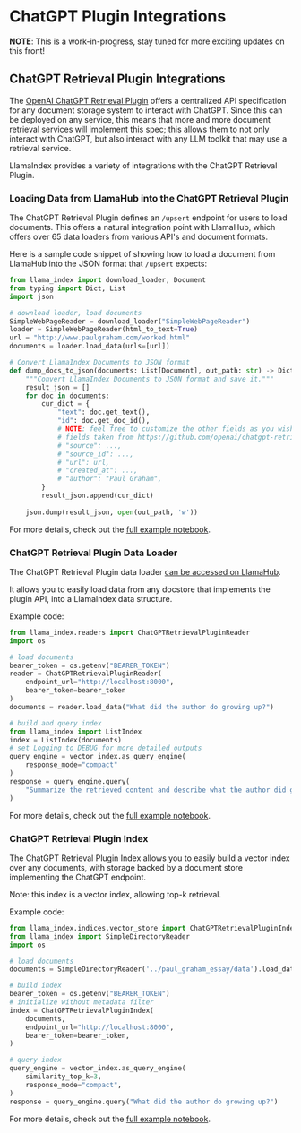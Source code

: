 # ChatGPT Plugin Integrations

**NOTE**: This is a work-in-progress, stay tuned for more exciting updates on this front! 

## ChatGPT Retrieval Plugin Integrations

The [OpenAI ChatGPT Retrieval Plugin](https://github.com/openai/chatgpt-retrieval-plugin)
offers a centralized API specification for any document storage system to interact 
with ChatGPT. Since this can be deployed on any service, this means that more and more
document retrieval services will implement this spec; this allows them to not only
interact with ChatGPT, but also interact with any LLM toolkit that may use 
a retrieval service.

LlamaIndex provides a variety of integrations with the ChatGPT Retrieval Plugin.

### Loading Data from LlamaHub into the ChatGPT Retrieval Plugin

The ChatGPT Retrieval Plugin defines an `/upsert` endpoint for users to load
documents. This offers a natural integration point with LlamaHub, which offers
over 65 data loaders from various API's and document formats.

Here is a sample code snippet of showing how to load a document from LlamaHub
into the JSON format that `/upsert` expects:

```python
from llama_index import download_loader, Document
from typing import Dict, List
import json

# download loader, load documents
SimpleWebPageReader = download_loader("SimpleWebPageReader")
loader = SimpleWebPageReader(html_to_text=True)
url = "http://www.paulgraham.com/worked.html"
documents = loader.load_data(urls=[url])

# Convert LlamaIndex Documents to JSON format
def dump_docs_to_json(documents: List[Document], out_path: str) -> Dict:
    """Convert LlamaIndex Documents to JSON format and save it."""
    result_json = []
    for doc in documents:
        cur_dict = {
            "text": doc.get_text(),
            "id": doc.get_doc_id(),
            # NOTE: feel free to customize the other fields as you wish
            # fields taken from https://github.com/openai/chatgpt-retrieval-plugin/tree/main/scripts/process_json#usage
            # "source": ...,
            # "source_id": ...,
            # "url": url,
            # "created_at": ...,
            # "author": "Paul Graham",
        }
        result_json.append(cur_dict)
    
    json.dump(result_json, open(out_path, 'w'))

```

For more details, check out the [full example notebook](https://github.com/jerryjliu/llama_index/blob/main/examples/chatgpt_plugin/ChatGPT_Retrieval_Plugin_Upload.ipynb).

### ChatGPT Retrieval Plugin Data Loader

The ChatGPT Retrieval Plugin data loader [can be accessed on LlamaHub](https://llamahub.ai/l/chatgpt_plugin).

It allows you to easily load data from any docstore that implements the plugin API, into a LlamaIndex data structure.

Example code:

```python
from llama_index.readers import ChatGPTRetrievalPluginReader
import os

# load documents
bearer_token = os.getenv("BEARER_TOKEN")
reader = ChatGPTRetrievalPluginReader(
    endpoint_url="http://localhost:8000",
    bearer_token=bearer_token
)
documents = reader.load_data("What did the author do growing up?")

# build and query index
from llama_index import ListIndex
index = ListIndex(documents)
# set Logging to DEBUG for more detailed outputs
query_engine = vector_index.as_query_engine(
    response_mode="compact"
)
response = query_engine.query(
    "Summarize the retrieved content and describe what the author did growing up",
) 

```
For more details, check out the [full example notebook](https://github.com/jerryjliu/llama_index/blob/main/examples/chatgpt_plugin/ChatGPTRetrievalPluginReaderDemo.ipynb).

### ChatGPT Retrieval Plugin Index

The ChatGPT Retrieval Plugin Index allows you to easily build a vector index over any documents, with storage backed by a document store implementing the 
ChatGPT endpoint.

Note: this index is a vector index, allowing top-k retrieval.

Example code:

```python
from llama_index.indices.vector_store import ChatGPTRetrievalPluginIndex
from llama_index import SimpleDirectoryReader
import os

# load documents
documents = SimpleDirectoryReader('../paul_graham_essay/data').load_data()

# build index
bearer_token = os.getenv("BEARER_TOKEN")
# initialize without metadata filter
index = ChatGPTRetrievalPluginIndex(
    documents, 
    endpoint_url="http://localhost:8000",
    bearer_token=bearer_token,
)

# query index
query_engine = vector_index.as_query_engine(
    similarity_top_k=3,
    response_mode="compact",
)
response = query_engine.query("What did the author do growing up?")

```

For more details, check out the [full example notebook](https://github.com/jerryjliu/llama_index/blob/main/examples/chatgpt_plugin/ChatGPTRetrievalPluginIndexDemo.ipynb).